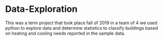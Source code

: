 # Data-Exploration

This was a term project that took place fall of 2019 in a team of 4 we used python to explore data and determine statistics to classify buildings based on heating and cooling needs reported in the sample data.
